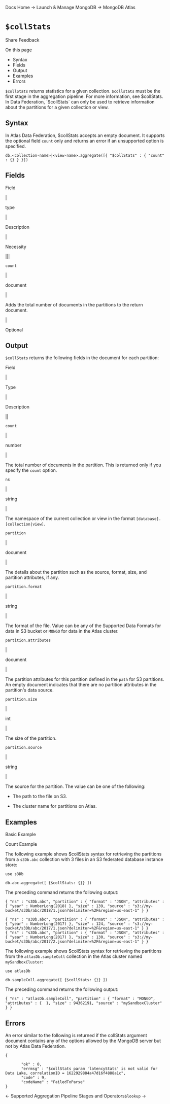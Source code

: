 Docs Home → Launch & Manage MongoDB → MongoDB Atlas

# `$collStats`

Share Feedback

On this page

  * Syntax
  * Fields
  * Output
  * Examples
  * Errors

`$collStats` returns statistics for a given collection. `$collstats` must be
the first stage in the aggregation pipeline. For more information, see
$collStats. In Data Federation, `$collStats` can only be used to retrieve
information about the partitions for a given collection or view.

## Syntax

In Atlas Data Federation, $collStats accepts an empty document. It supports
the optional field `count` only and returns an error if an unsupported option
is specified.

    
    
    db.<collection-name>|<view-name>.aggregate([{ "$collStats" : { "count" : {} } }])  
      
  
## Fields

Field

|

type

|

Description

|

Necessity  
  
|||  
  
`count`

|

document

|

Adds the total number of documents in the partitions to the return document.

|

Optional  
  
## Output

`$collStats` returns the following fields in the document for each partition:

Field

|

Type

|

Description  
  
||  
  
`count`

|

number

|

The total number of documents in the partition. This is returned only if you
specify the `count` option.  
  
`ns`

|

string

|

The namespace of the current collection or view in the format
`[database].[collection|view]`.  
  
`partition`

|

document

|

The details about the partition such as the source, format, size, and
partition attributes, if any.  
  
`partition.format`

|

string

|

The format of the file. Value can be any of the Supported Data Formats for
data in S3 bucket or `MONGO` for data in the Atlas cluster.  
  
`partition.attributes`

|

document

|

The partition attributes for this partition defined in the `path` for S3
partitions. An empty document indicates that there are no partition attributes
in the partition's data source.  
  
`partition.size`

|

int

|

The size of the partition.  
  
`partition.source`

|

string

|

The source for the partition. The value can be one of the following:

  * The path to the file on S3.

  * The cluster name for partitions on Atlas.

  
  
## Examples

Basic Example

Count Example

The following example shows $collStats syntax for retrieving the partitions
from a `s3Db.abc` collection with 3 files in an S3 federated database instance
store:

    
    
    use s3Db  
      
    db.abc.aggregate([ {$collStats: {}} ])  
  
The preceding command returns the following output:

    
    
    { "ns" : "s3Db.abc", "partition" : { "format" : "JSON", "attributes" : { "year" : NumberLong(2018) }, "size" : 139, "source" : "s3://my-bucket/s3Db/abc/2018/1.json?delimiter=%2F&region=us-east-1" } }  
      
    { "ns" : "s3Db.abc", "partition" : { "format" : "JSON", "attributes" : { "year" : NumberLong(2017) }, "size" : 124, "source" : "s3://my-bucket/s3Db/abc/2017/1.json?delimiter=%2F&region=us-east-1" } }  
    { "ns" : "s3Db.abc", "partition" : { "format" : "JSON", "attributes" : { "year" : NumberLong(2017) }, "size" : 130, "source" : "s3://my-bucket/s3Db/abc/2017/2.json?delimiter=%2F&region=us-east-1" } }  
  
The following example shows $collStats syntax for retrieving the partitions
from the `atlasDb.sampleColl` collection in the Atlas cluster named
`mySandboxCluster`:

    
    
    use atlasDb  
      
    db.sampleColl.aggregate([ {$collStats: {}} ])  
  
The preceding command returns the following output:

    
    
    { "ns" : "atlasDb.sampleColl", "partition" : { "format" : "MONGO", "attributes" : {  }, "size" : 94362191, "source" : "mySandboxCluster" } }  
      
  
## Errors

An error similar to the following is returned if the collStats argument
document contains any of the options allowed by the MongoDB server but not by
Atlas Data Federation.

    
    
    {  
      
           "ok" : 0,  
           "errmsg" : "$collStats param 'latencyStats' is not valid for Data Lake, correlationID = 1622929884a47d16f4888a1c",  
           "code" : 9,  
           "codeName" : "FailedToParse"  
    }  
  
← Supported Aggregation Pipeline Stages and Operators`$lookup` →

